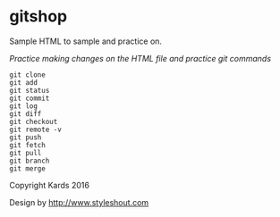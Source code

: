 # gitshop
Sample HTML to sample and practice on.

_Practice making changes on the HTML file and practice git commands_
```
git clone
git add
git status
git commit
git log
git diff
git checkout
git remote -v
git push
git fetch
git pull
git branch
git merge
```
Copyright Kards 2016

Design by http://www.styleshout.com
